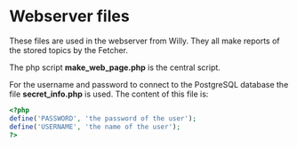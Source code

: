 # Webserver files

These files are used in the webserver from Willy. They all make reports of the stored topics by the Fetcher.

The php script **make_web_page.php** is the central script.

For the username and password to connect to the PostgreSQL database the file **secret_info.php** is used. The content of this file is:
```php
<?php
define('PASSWORD', 'the password of the user');
define('USERNAME', 'the name of the user');
?>
```
